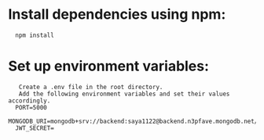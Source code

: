 # Install dependencies using npm:
      npm install
# Set up environment variables:
       Create a .env file in the root directory.
       Add the following environment variables and set their values accordingly.
      PORT=5000
      MONGODB_URI=mongodb+srv://backend:saya1122@backend.n3pfave.mongodb.net/
      JWT_SECRET=


